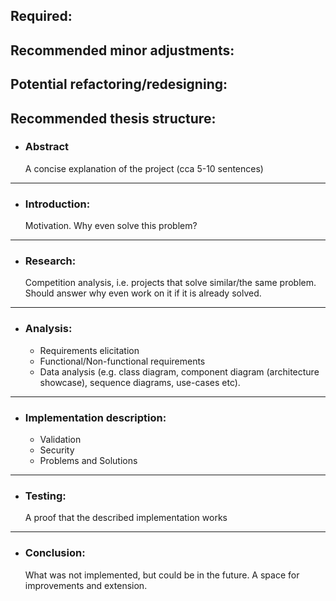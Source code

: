 ## Required:

## Recommended minor adjustments:

## Potential refactoring/redesigning:

## Recommended thesis structure:
* ### Abstract
  A concise explanation of the project (cca 5-10 sentences)
---  
* ### Introduction:
  Motivation. Why even solve this problem?
---  
* ### Research:
  Competition analysis, i.e. projects that solve similar/the same problem. Should answer why even work on it if it is already solved.
---  
* ### Analysis:
  * Requirements elicitation
  * Functional/Non-functional requirements
  * Data analysis (e.g. class diagram, component diagram (architecture showcase), sequence diagrams, use-cases etc).
---  
* ### Implementation description:
  * Validation
  * Security
  * Problems and Solutions
---  
* ### Testing:
  A proof that the described implementation works
---  
* ### Conclusion:
  What was not implemented, but could be in the future. A space for improvements and extension.